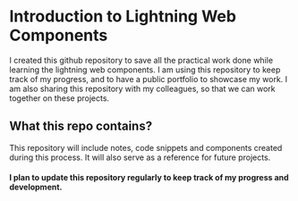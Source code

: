 # Introduction to Lightning Web Components

I created this github repository to save all the practical work done while learning the lightning web components. I am using this repository to keep track of my progress, and to have a public portfolio to showcase my work. I am also sharing this repository with my colleagues, so that we can work together on these projects.

## What this repo contains?

This repository will include notes, code snippets and components created during this process. It will also serve as a reference for future projects.

#### I plan to update this repository regularly to keep track of my progress and development. 
